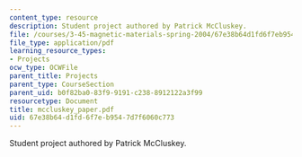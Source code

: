```yaml
---
content_type: resource
description: Student project authored by Patrick McCluskey.
file: /courses/3-45-magnetic-materials-spring-2004/67e38b64d1fd6f7eb9547d7f6060c773_mccluskey_paper.pdf
file_type: application/pdf
learning_resource_types:
- Projects
ocw_type: OCWFile
parent_title: Projects
parent_type: CourseSection
parent_uid: b0f82ba0-83f9-9191-c238-8912122a3f99
resourcetype: Document
title: mccluskey_paper.pdf
uid: 67e38b64-d1fd-6f7e-b954-7d7f6060c773
---
```

Student project authored by Patrick McCluskey.

